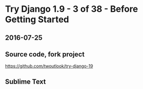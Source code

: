 # Try Django 1.9 - 3 of 38 - Before Getting Started 
## 2016-07-25
## Source code, fork project
https://github.com/twoutlook/try-django-19

## Sublime Text
